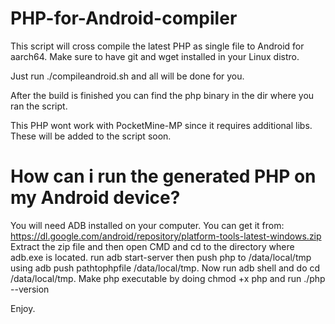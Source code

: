 # PHP-for-Android-compiler
This script will cross compile the latest PHP as single file to Android for aarch64. Make sure to have git and wget installed in your Linux distro. 

Just run ./compileandroid.sh and all will be done for you. 

After the build is finished you can find the php binary in the dir where you ran the script. 

This PHP wont work with PocketMine-MP since it requires additional libs. These will be added to the script soon.

# How can i run the generated PHP on my Android device?
You will need ADB installed on your computer. You can get it from: https://dl.google.com/android/repository/platform-tools-latest-windows.zip
Extract the zip file and then open CMD and cd to the directory where adb.exe is located.
run adb start-server then push php to /data/local/tmp using adb push pathtophpfile /data/local/tmp.
Now run adb shell and do cd /data/local/tmp. Make php executable by doing chmod +x php and run ./php --version

Enjoy.

